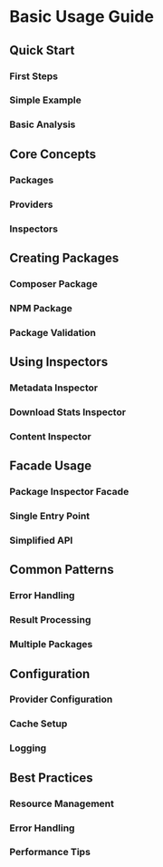 # Basic Usage Guide

## Quick Start

### First Steps
### Simple Example
### Basic Analysis

## Core Concepts

### Packages
### Providers
### Inspectors

## Creating Packages

### Composer Package
### NPM Package
### Package Validation

## Using Inspectors

### Metadata Inspector
### Download Stats Inspector
### Content Inspector

## Facade Usage

### Package Inspector Facade
### Single Entry Point
### Simplified API

## Common Patterns

### Error Handling
### Result Processing
### Multiple Packages

## Configuration

### Provider Configuration
### Cache Setup
### Logging

## Best Practices

### Resource Management
### Error Handling
### Performance Tips